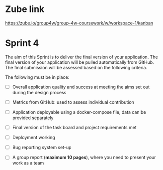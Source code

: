 # Zube link
https://zube.io/group4w/group-4w-coursework/w/workspace-1/kanban

# Sprint 4
The aim of this Sprint is to deliver the final version of your application. The final version of
your application will be pulled automatically from GitHub. The final submission will be
assessed based on the following criteria.

The following must be in place:

- [ ]  Overall application quality and success at meeting the aims set out during the design process
- [ ]  Metrics from GitHub: used to assess individual contribution
- [ ]  Application deployable using a docker-compose file, data can be provided separately
- [ ]  Final version of the task board and project requirements met
- [ ]  Deployment working
- [ ]  Bug reporting system set-up
- [ ]  A group report (**maximum 10 pages**), where you need to present your work as a team


